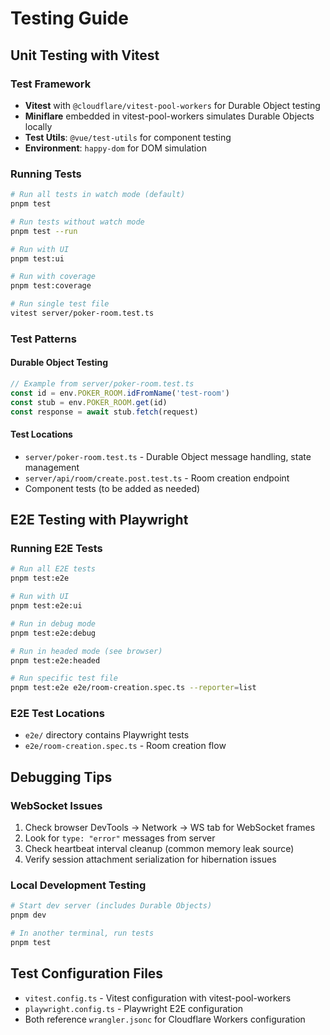 # Testing Guide

## Unit Testing with Vitest

### Test Framework
- **Vitest** with `@cloudflare/vitest-pool-workers` for Durable Object testing
- **Miniflare** embedded in vitest-pool-workers simulates Durable Objects locally
- **Test Utils**: `@vue/test-utils` for component testing
- **Environment**: `happy-dom` for DOM simulation

### Running Tests
```bash
# Run all tests in watch mode (default)
pnpm test

# Run tests without watch mode
pnpm test --run

# Run with UI
pnpm test:ui

# Run with coverage
pnpm test:coverage

# Run single test file
vitest server/poker-room.test.ts
```

### Test Patterns

#### Durable Object Testing
```typescript
// Example from server/poker-room.test.ts
const id = env.POKER_ROOM.idFromName('test-room')
const stub = env.POKER_ROOM.get(id)
const response = await stub.fetch(request)
```

#### Test Locations
- `server/poker-room.test.ts` - Durable Object message handling, state management
- `server/api/room/create.post.test.ts` - Room creation endpoint
- Component tests (to be added as needed)

## E2E Testing with Playwright

### Running E2E Tests
```bash
# Run all E2E tests
pnpm test:e2e

# Run with UI
pnpm test:e2e:ui

# Run in debug mode
pnpm test:e2e:debug

# Run in headed mode (see browser)
pnpm test:e2e:headed

# Run specific test file
pnpm test:e2e e2e/room-creation.spec.ts --reporter=list
```

### E2E Test Locations
- `e2e/` directory contains Playwright tests
- `e2e/room-creation.spec.ts` - Room creation flow

## Debugging Tips

### WebSocket Issues
1. Check browser DevTools → Network → WS tab for WebSocket frames
2. Look for `type: "error"` messages from server
3. Check heartbeat interval cleanup (common memory leak source)
4. Verify session attachment serialization for hibernation issues

### Local Development Testing
```bash
# Start dev server (includes Durable Objects)
pnpm dev

# In another terminal, run tests
pnpm test
```

## Test Configuration Files
- `vitest.config.ts` - Vitest configuration with vitest-pool-workers
- `playwright.config.ts` - Playwright E2E configuration
- Both reference `wrangler.jsonc` for Cloudflare Workers configuration
